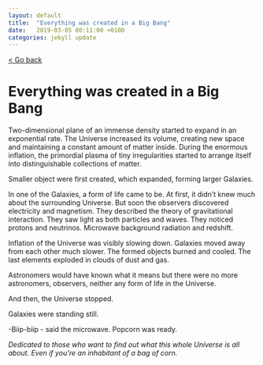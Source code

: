 ```yaml
---
layout: default
title:  "Everything was created in a Big Bang"
date:   2019-03-05 00:11:00 +0100
categories: jekyll update
---
```


<p>
   <a href="/kamilazdybal.github.io/#blog">
      < Go back
  </a>
</p>

# Everything was created in a Big Bang

Two-dimensional plane of an immense density started to expand in an exponential rate. The Universe increased its volume, creating new space and maintaining a constant amount of matter inside. During the enormous inflation, the primordial plasma of tiny irregularities started to arrange itself into distinguishable collections of matter.

Smaller object were first created, which expanded, forming larger Galaxies.

In one of the Galaxies, a form of life came to be. At first, it didn’t knew much about the surrounding Universe. But soon the observers discovered electricity and magnetism. They described the theory of gravitational interaction. They saw light as both particles and waves. They noticed protons and neutrinos. Microwave background radiation and redshift.

Inflation of the Universe was visibly slowing down. Galaxies moved away from each other much slower. The formed objects burned and cooled. The last elements exploded in clouds of dust and gas.

Astronomers would have known what it means but there were no more astronomers, observers, neither any form of life in the Universe.

And then, the Universe stopped.

Galaxies were standing still.

-Biip-biip - said the microwave. Popcorn was ready.





*Dedicated to those who want to find out what this whole Universe is all about. Even if you're an inhabitant of a bag of corn.*
